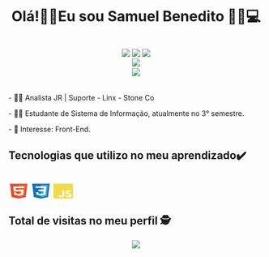 <h1 align=center> Olá!👋🏻Eu sou Samuel Benedito 👨‍💻💻 </h1>

<div align="center" style="display: inline_block"><br>
<a href="https://instagram.com/samuelbeneditoo"><img src="https://img.shields.io/badge/Instagram-E4405F?style=for-the-badge&logo=instagram&logoColor=white"></a>
<a href="https://www.linkedin.com/in/sbendito/"><img src="https://img.shields.io/badge/LinkedIn-0077B5?style=for-the-badge&logo=linkedin&logoColor=white"></a>
<a href="mailto:samuelbenedito2017@gmail.com"><img src="https://img.shields.io/badge/Microsoft_Outlook-0078D4?style=for-the-badge&logo=microsoft-outlook&logoColor=white"></a>
</div>

<div align="center" style="display: inline_block">
<img height="190em" src="https://github-readme-stats.vercel.app/api?username=SamuelBenedito&show_icons=true&theme=github_dark&hide_border=true&locale=pt-br"/>
<center><img height="190em" src="https://github-readme-stats.vercel.app/api/top-langs/?username=SamuelBenedito&layout=compact&theme=github_dark&hide_border=true&locale=pt-br"/><center>
</div>

<br/>  
<p> 
  - 👨‍💻 Analista JR | Suporte - Linx - Stone Co
</p>
<p>
  - 👨‍🎓 Estudante de Sistema de Informação, atualmente no 3° semestre.
</p>
<p>
  - 🎯 Interesse: Front-End.
</p>
  
## Tecnologias que utilizo no meu aprendizado✔️
  
<div style="display: inline_block"><br>
  <img align="center" alt="Samuel-HTML" height="30" width="40" src="https://raw.githubusercontent.com/devicons/devicon/master/icons/html5/html5-original.svg">
  <img align="center" alt="Samuel-CSS" height="30" width="40" src="https://raw.githubusercontent.com/devicons/devicon/master/icons/css3/css3-original.svg">
  <img align="center" alt="Samuel-Js" height="30" width="40" src="https://raw.githubusercontent.com/devicons/devicon/master/icons/javascript/javascript-plain.svg">
</div>
 
 ## Total de visitas no meu perfil :detective: <br>
 <p align="center"> 
   <img alingn="center" src="https://profile-counter.glitch.me/SamuelBenedito/count.svg" />
 </p>
  
